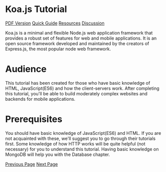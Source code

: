 # Koa.js Tutorial
[PDF Version](../koajs/koajs_pdf_version.md)
[Quick Guide](../koajs/koajs_quick_guide.md)
[Resources](../koajs/koajs_useful_resources.md)
[Discussion](../koajs/koajs_discussion.md)

Koa.js is a minimal and flexible Node.js web application framework that provides a robust set of features for web and mobile applications. It is an open source framework developed and maintained by the creators of Express.js, the most popular node web framework.

# Audience
This tutorial has been created for those who have basic knowledge of HTML, JavaScript(ES6) and how the client-servers work. After completing this tutorial, you'll be able to build moderately complex websites and backends for mobile applications.

# Prerequisites
You should have basic knowledge of JavaScript(ES6) and HTML. If you are not acquainted with these, we'll suggest you to go through their tutorials first. Some knowledge of how HTTP works will be quite helpful (not necessary) for you to understand this tutorial. Having basic knowledge on MongoDB will help you with the Database chapter.


[Previous Page](../koajs/index.md) [Next Page](../koajs/koajs_overview.md) 
